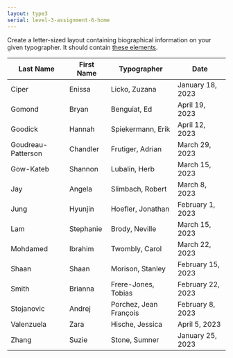 ```yaml
---
layout: type3
serial: level-3-assignment-6-home
---
```

Create a letter-sized layout containing biographical information on your given typographer. It should contain [these elements](your-task.html).

| Last Name          | First Name | Typographer            | Date              |
|--------------------|------------|------------------------|-------------------|
| Ciper              | Enissa     | Licko, Zuzana          | January 18, 2023  |
| Gomond             | Bryan      | Benguiat, Ed           | April 19, 2023    |
| Goodick            | Hannah     | Spiekermann, Erik      | April 12, 2023    |
| Goudreau-Patterson | Chandler   | Frutiger, Adrian       | March 29, 2023    |
| Gow-Kateb          | Shannon    | Lubalin, Herb          | March 15, 2023    |
| Jay                | Angela     | Slimbach, Robert       | March 8, 2023     |
| Jung               | Hyunjin    | Hoefler, Jonathan      | February 1, 2023  |
| Lam                | Stephanie  | Brody, Neville         | March 15, 2023    |
| Mohdamed           | Ibrahim    | Twombly, Carol         | March 22, 2023    |
| Shaan              | Shaan      | Morison, Stanley       | February 15, 2023 |
| Smith              | Brianna    | Frere-Jones, Tobias    | February 22, 2023 |
| Stojanovic         | Andrej     | Porchez, Jean François | February 8, 2023  |
| Valenzuela         | Zara       | Hische, Jessica        | April 5, 2023     |
| Zhang              | Suzie      | Stone, Sumner          | January 25, 2023  |
